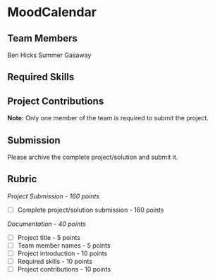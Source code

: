 # MoodCalendar
<!-- replace 'Project Title' with the title of your project -->


## Team Members
<!-- list the names of your team members here -->
Ben Hicks
Summer Gasaway

## Required Skills
<!-- List the technical skills you needed to develop the application, the tools, or APIs (Platform specific and third party) used in the project -->

## Project Contributions
<!-- Describe each team member's contributions to the project -->

**Note:** Only one member of the team is required to submit the project.

## Submission
Please archive the complete project/solution and submit it. 

## Rubric

*Project Submission - 160 points*
- [ ] Complete project/solution submission - 160 points


*Documentation - 40 points*
- [ ] Project title - 5 points
- [ ] Team member names - 5 points
- [ ] Project introduction - 10 points
- [ ] Required skills - 10 points
- [ ] Project contributions - 10 points
